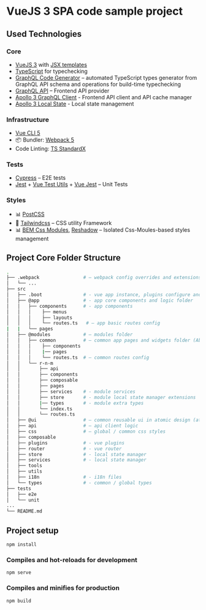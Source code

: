 # VueJS 3 SPA code sample project

## Used Technologies

### Core
- [VueJS 3](https://v3.vuejs.org/) with [JSX templates](https://www.npmjs.com/package/@vue/babel-plugin-jsx)
- [TypeScript](https://www.typescriptlang.org/) for typechecking
- [GraphQL Code Generator](https://graphql-code-generator.com/) – automated TypeScript types generator from GraphQL API schema and operations for build-time typechecking
- [GraphQL API](https://rickandmortyapi.com/graphql) – Frontend API provider
- [Apollo 3 GraphQL Client](https://www.apollographql.com/) - Frontend API client and API cache manager
- [Apollo 3 Local State](https://www.apollographql.com/docs/react/local-state/local-state-management/) - Local state management

### Infrastructure
- [Vue CLI 5](https://cli.vuejs.org/)
- 📦 Bundler: [Webpack 5](https://webpack.js.org/)
- Code Linting: [TS StandardX](https://standardjs.com/)

### Tests
- [Cypress](https://www.cypress.io/) – E2E tests
- [Jest](http://jestjs.io/) + [Vue Test Utils](https://github.com/vuejs/vue-test-utils-next) + [Vue Jest](https://github.com/vuejs/vue-jest/tree/v3) – Unit Tests

### Styles
- :bar_chart: [PostCSS](https://postcss.org/)
- :triangular_ruler: [Tailwindcss](https://tailwindcss.com/) – CSS utility Framework
- :bar_chart: [BEM Css Modules](https://postcss.org/), [Reshadow](https://reshadow.dev/) – Isolated Css-Moules-based styles management

## Project Core Folder Structure
```bash
.
├── .webpack                # – webpack config overrides and extensions
│   └── ...
├── src
│   ├── .boot               # - vue app instance, plugins configure and boot scripts
│   ├── @app                # - app core components and logic folder
│   │   ├── components      # - app components
│   │   │    ├── menus
│   │   │    ├── layouts
│   │   │    └── routes.ts   # – app basic routes config
|   |   └── pages
│   ├── @modules            # – modules folder
│   │   ├── common          # – common app pages and widgets folder (About, Home, Contacts etc.)
│   │   │    ├── components
│   │   │    |── pages
│   │   │    └── routes.ts  # – common routes config
│   │   └── r-n-m
│   │       ├── api
│   │       ├── components
│   │       ├── composable
│   │       ├── pages
│   │       ├── services    # - module services
│   │       ├── store       # - module local state manager extensions
│   │       |── types       # - module extra types
│   │       └── index.ts
│   │       └── routes.ts
│   ├── @ui                 # – common reusable ui in atomic design (atoms, molecules, organisms)
│   ├── api                 # – api client logic
│   ├── css                 # – global / common css styles
│   ├── composable
│   ├── plugins             # - vue plugins
│   ├── router              # - vue router
│   ├── store               # - local state manager
│   ├── services            # - local state manager
│   ├── tools
│   ├── utils
│   ├── i18n                # - i18n files
│   └── types               # - common / global types
├── tests
│   ├── e2e
│   └── unit
...
└── README.md
```

## Project setup
```
npm install
```

### Compiles and hot-reloads for development
```
npm serve
```

### Compiles and minifies for production
```
npm build
```

